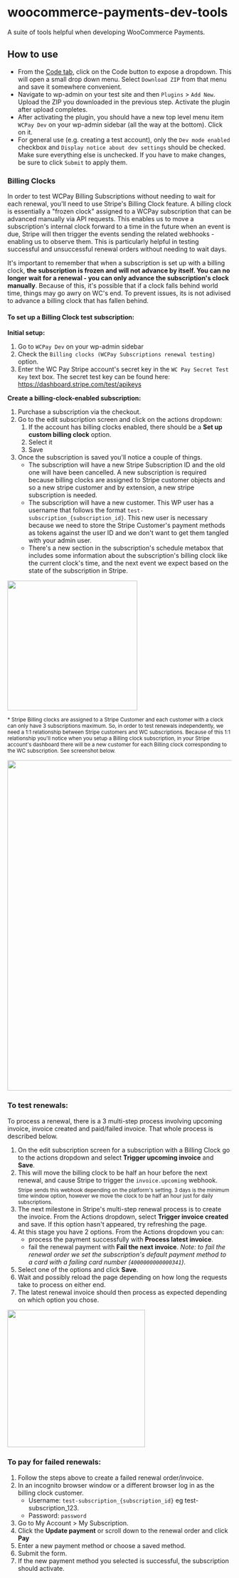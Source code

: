 # woocommerce-payments-dev-tools

A suite of tools helpful when developing WooCommerce Payments.

## How to use

- From the [Code tab](https://github.com/Automattic/woocommerce-payments-dev-tools), click on the Code button to expose a dropdown. This will open a small drop down menu. Select `Download ZIP` from that menu and save it somewhere convenient.
- Navigate to wp-admin on your test site and then `Plugins` > `Add New`. Upload the ZIP you downloaded in the previous step. Activate the plugin after upload completes.
- After activating the plugin, you should have a new top level menu item `WCPay Dev` on your wp-admin sidebar (all the way at the bottom). Click on it.
- For general use (e.g. creating a test account), only the `Dev mode enabled` checkbox and `Display notice about dev settings` should be checked. Make sure everything else is unchecked. If you have to make changes, be sure to click `Submit` to apply them.

### Billing Clocks

In order to test WCPay Billing Subscriptions without needing to wait for each renewal, you'll need to use Stripe's Billing Clock feature. A billing clock is essentially a "frozen clock" assigned to a WCPay subscription that can be advanced manually via API requests. This enables us to move a subscription's internal clock forward to a time in the future when an event is due, Stripe will then trigger the events sending the related webhooks - enabling us to observe them. This is particularly helpful in testing successful and unsuccessful renewal orders without needing to wait days.

It's important to remember that when a subscription is set up with a billing clock, **the subscription is frozen and will not advance by itself. You can no longer wait for a renewal - you can only advance the subscription's clock manually**. Because of this, it's possible that if a clock falls behind world time, things may go awry on WC's end. To prevent issues, its is not adivised to advance a billing clock that has fallen behind.
#### To set up a Billing Clock test subscription:

**Initial setup:**
1. Go to `WCPay Dev` on your wp-admin sidebar
2. Check the `Billing clocks (WCPay Subscriptions renewal testing)` option.
3. Enter the WC Pay Stripe account's secret key in the `WC Pay Secret Test Key` text box. The secret test key can be found here: https://dashboard.stripe.com/test/apikeys

**Create a billing-clock-enabled subscription:**
1. Purchase a subscription via the checkout.
2. Go to the edit subscription screen and click on the actions dropdown:
   1. If the account has billing clocks enabled, there should be a **Set up custom billing clock** option.
   2. Select it
   3. Save
3. Once the subscription is saved you'll notice a couple of things.
     - The subscription will have a new Stripe Subscription ID and the old one will have been cancelled. A new subscription is required because billing clocks are assigned to Stripe customer objects and so a new stripe customer and by extension, a new stripe subscription is needed.
     - The subscription will have a new customer. This WP user has a username that follows the format `test-subscription_{subscription_id}`. This new user is necessary because we need to store the Stripe Customer's payment methods as tokens against the user ID and we don't want to get them tangled with your admin user.
     - There's a new section in the subscription's schedule metabox that includes some information about the subscription's billing clock like the current clock's time, and the next event we expect based on the state of the subscription in Stripe.

<img width="292" alt="" src="https://user-images.githubusercontent.com/8490476/130905590-ea741b3d-ff26-4462-bec9-b68564d1d164.png">

<sub>\* Stripe Billing clocks are assigned to a Stripe Customer and each customer with a clock can only have 3 subscriptions maximum. So, in order to test renewals independently, we need a 1:1 relationship between Stripe customers and WC subscriptions. Because of this 1:1 relationship you'll notice when you setup a Billing clock subscription, in your Stripe account's dashboard there will be a new customer for each Billing clock corresponding to the WC subscription. See screenshot below.</sub>

<img width="743" alt="" src="https://user-images.githubusercontent.com/8490476/130904850-db997e23-6503-4edf-93c4-6fcb7ce369af.png">

### To test renewals:

To process a renewal, there is a 3 multi-step process involving upcoming invoice, invoice created and paid/failed invoice. That whole process is described below.

1. On the edit subscription screen for a subscription with a Billing Clock go to the actions dropdown and select **Trigger upcoming invoice** and **Save**.
2. This will move the billing clock to be half an hour before the next renewal, and cause Stripe to trigger the `invoice.upcoming` webhook. <sub>Stripe sends this webhook depending on the platform's setting. 3 days is the minimum time window option, however we move the clock to be half an hour just for daily subscriptions.</sub>
3. The next milestone in Stripe's multi-step renewal process is to create the invoice. From the Actions dropdown, select **Trigger invoice created** and save. If this option hasn't appeared, try refreshing the page.
3. At this stage you have 2 options. From the Actions dropdown you can:
     - process the payment successfully with **Process latest invoice**.
     - fail the renewal payment with **Fail the next invoice**. _Note: to fail the renewal order we set the subscription's default payment method to a card with a failing card number (`4000000000000341`)_.
4. Select one of the options and click **Save**.
5. Wait and possibly reload the page depending on how long the requests take to process on either end.
6. The latest renewal invoice should then process as expected depending on which option you chose.

<img width="309" alt="" src="https://user-images.githubusercontent.com/8490476/130906781-1821a926-32aa-4944-89fc-671fefbfe3c2.png">

### To pay for failed renewals:

1. Follow the steps above to create a failed renewal order/invoice.
2. In an incognito browser window or a different browser log in as the billing clock customer.
    - Username: `test-subscription_{subscription_id}` eg test-subscription_123.
    - Password: `password`
3. Go to My Account > My Subscription.
4. Click the **Update payment** or scroll down to the renewal order and click **Pay**
5. Enter a new payment method or choose a saved method.
6. Submit the form.
7. If the new payment method you selected is successful, the subscription should activate.